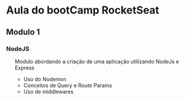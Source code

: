 <h1> Aula do bootCamp RocketSeat</h1>

## Modulo 1

### NodeJS

  <ul>
    <p>
    Modulo abordando a criação de uma aplicação utilizando NodeJs e Express
      <ul> 
        <li>  Uso do Nodemon</li>
        <li>Conceitos de Query e Route Params</li>
        <li>Uso de middlewares</li>
      </ul>
    </p>
  </ul>
